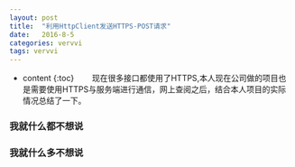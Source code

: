```yaml
---
layout: post
title:  "利用HttpClient发送HTTPS-POST请求"
date:   2016-8-5
categories: vervvi
tags: vervvi
---
```


* content
{:toc}
　　现在很多接口都使用了HTTPS,本人现在公司做的项目也是需要使用HTTPS与服务端进行通信，网上查阅之后，结合本人项目的实际情况总结了一下。
　　
### 我就什么都不想说

### 我就什么多不想说
